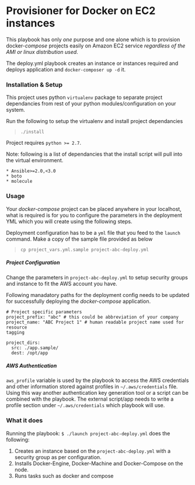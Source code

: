 # Provisioner for Docker on EC2 instances

This playbook has only *one* purpose and one alone which is to provision 
docker-_compose_ projects easily on Amazon EC2 service _regardless of the AMI or 
linux distribution used_. 

The deploy.yml playbook creates an instance or instances required and deploys 
application and `docker-composer up -d` it.


### Installation & Setup

This project uses python `virtualenv` package to separate project dependancies
from rest of your python modules/configuration on your system.

Run the following to setup the virtualenv and install project dependancies

> `./install`

Project requires `python >= 2.7`.

Note: following is a list of dependancies that the install script will pull into
the virtual environment.

    * Ansible>=2.0,<3.0
    * boto
    * molecule


### Usage

Your _docker-compose_ project can be placed anywhere in your localhost, what is 
required is for you to configure the parameters in the deployment YML which you 
will create using the following steps.

Deployment configuration has to be a `yml` file that you feed to the `launch` 
command. Make a copy of the sample file provided as below

> `cp project_vars.yml.sample project-abc-deploy.yml`


##### Project Configuration

Change the parameters in `project-abc-deploy.yml` to setup security groups and 
instance to fit the AWS account you have.

Following manadatory paths for the deployment config needs to be updated for 
successfully deploying the  _docker-compose_ application.

```
# Project specific parameters
project_prefix: "abc" # this could be abbreviation of your company
project_name: "ABC Project 1" # human readable project name used for resource
tagging

project_dirs: 
  src: ./app.sample/
  dest: /opt/app
```


##### AWS Authentication

`aws_profile` variable is used by the playbook to access the AWS credentials and
other information stored against profiles in `~/.aws/credentials` file. 
Using this way another authentication key generation tool or a script can be 
combined with the playbook. The external script/app needs to write a 
profile section under `~/.aws/credentials` which playbook will use. 


### What it does

Running the playbook: `$ ./launch project-abc-deploy.yml` does the following:

1. Creates an instance based on the `project-abc-deploy.yml` with a security group 
 as per configuration.
2. Installs Docker-Engine, Docker-Machine and Docker-Compose on the node.
3. Runs tasks such as docker and compose
